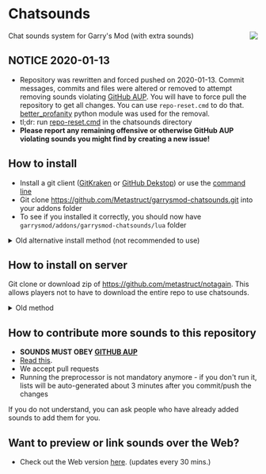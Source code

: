 Chatsounds
==========

Chat sounds system for Garry's Mod (with extra sounds)
<img align="right" src="https://metastruct.net/github/garrysmod-chatsounds/ci-status.svg?branch=master" />

## NOTICE 2020-01-13
 - Repository was rewritten and forced pushed on 2020-01-13. Commit messages, commits and files were altered or removed to attempt removing sounds violating [GitHub AUP](https://help.github.com/en/github/site-policy/github-acceptable-use-policies#3-conduct-restrictions). You will have to force pull the repository to get all changes. You can use `repo-reset.cmd` to do that. [better_profanity](https://pypi.org/project/better-profanity/) python module was used for the removal. 
 - tl;dr: run [repo-reset.cmd](https://raw.githubusercontent.com/Metastruct/garrysmod-chatsounds/master/repo-reset.cmd) in the chatsounds directory
 - **Please report any remaining offensive or otherwise GitHub AUP violating sounds you might find by creating a new issue!**

## How to install
 - Install a git client ([GitKraken](https://www.gitkraken.com) or [GitHub Dekstop](https://desktop.github.com)) or use the [command line](docs.gitlab.com/ee/gitlab-basics/start-using-git.html)
 - Git clone https://github.com/Metastruct/garrysmod-chatsounds.git into your addons folder
 - To see if you installed it correctly, you should now have ```garrysmod/addons/garrysmod-chatsounds/lua``` folder

<details>
 <summary>Old alternative install method (not recommended to use)</summary>

 - Install subversion client: http://tortoisesvn.net/downloads.html
 - Checkout: https://github.com/Metastruct/garrysmod-chatsounds/trunk
 - Save to ```garrysmod/addons/garrysmod-chatsounds```
 - To see if you installed it correctly, you should now have ```garrysmod/addons/garrysmod-chatsounds/lua``` folder
</details>

## How to install on server
Git clone or download zip of https://github.com/metastruct/notagain. This allows players not to have to download the entire repo to use chatsounds.

<details>
 <summary>Old method</summary>
 
 - Create directory ```garrysmod/addons/garrysmod-chatsounds```
 - Checkout: ```https://github.com/Metastruct/garrysmod-chatsounds/trunk/lua``` to ```garrysmod/addons/garrysmod-chatsounds/lua```
 - To see if you installed it correctly, you should now have ```garrysmod/addons/garrysmod-chatsounds/lua/autorun/chatsounds.lua``` file.
</details>

## How to contribute more sounds to this repository
 - **SOUNDS MUST OBEY [GITHUB AUP](https://help.github.com/en/github/site-policy/github-acceptable-use-policies#2-content-restrictions)**
 - [Read this](https://github.com/Metastruct/garrysmod-chatsounds/blob/master/HOW%20TO%20ADD%20SOUNDS.txt).
 - We accept pull requests
 - Running the preprocessor is not mandatory anymore - if you don't run it, lists will be auto-generated about 3 minutes after you commit/push the changes
 
If you do not understand, you can ask people who have already added sounds to add them for you.

## Want to preview or link sounds over the Web?
 - Check out the Web version [here](http://cs.3kv.in/). (updates every 30 mins.)
